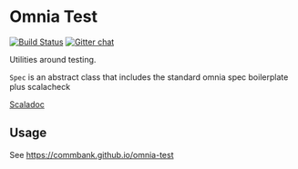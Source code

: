 Omnia Test
==========

[![Build Status](https://travis-ci.org/CommBank/omnia-test.svg?branch=master)](https://travis-ci.org/CommBank/omnia-test)
[![Gitter chat](https://badges.gitter.im/CommBank.png)](https://gitter.im/CommBank)

Utilities around testing.

`Spec` is an abstract class that includes the standard omnia spec boilerplate plus scalacheck

[Scaladoc](https://commbank.github.io/omnia-test/latest/api/index.html)

Usage
-----

See https://commbank.github.io/omnia-test
